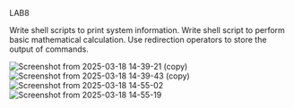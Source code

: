LAB8

Write shell scripts to print system information.
Write shell script to perform basic mathematical calculation.
Use redirection operators to store the output of commands.

![Screenshot from 2025-03-18 14-39-21 (copy)](https://github.com/user-attachments/assets/4e440bdc-8c0c-4d12-b083-7bd2ea68b7fd)
![Screenshot from 2025-03-18 14-39-43 (copy)](https://github.com/user-attachments/assets/e75243f1-3296-4318-9b78-70912e2a0102)
![Screenshot from 2025-03-18 14-55-02](https://github.com/user-attachments/assets/414be493-e776-4d09-be3f-0fe8b58082d3)
![Screenshot from 2025-03-18 14-55-19](https://github.com/user-attachments/assets/baf1e8fd-78cc-417f-8206-a034f72c2224)


